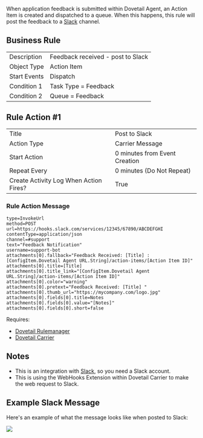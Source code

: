 When application feedback is submitted within Dovetail Agent, an Action Item is created and dispatched to a queue.
When this happens, this rule will post the feedback to a [Slack](https://slack.com/) channel. 

## Business Rule

|  |  |
| ------------- | ------------- |
| Description  |Feedback received - post to Slack |
| Object Type  | Action Item|
| Start Events| Dispatch
| Condition 1 | Task Type = Feedback
| Condition 2 | Queue = Feedback

## Rule Action #1

|  |  |
| ------------- | ------------- |
| Title	| Post to Slack
| Action Type	| Carrier Message
| Start Action	| 0 minutes from Event Creation
| Repeat Every	| 0 minutes (Do Not Repeat)
| Create Activity Log When Action Fires?	| True

### Rule Action Message	
```
type=InvokeUrl
method=POST
url=https://hooks.slack.com/services/12345/67890/ABCDEFGHI
contentType=application/json
channel=#support
text="Feedback Notification"
username=support-bot
attachments[0].fallback="Feedback Received: [Title] : [ConfigItem.Dovetail Agent URL.String]/action-items/[Action Item ID]"
attachments[0].title=[Title]
attachments[0].title_link="[ConfigItem.Dovetail Agent URL.String]/action-items/[Action Item ID]"
attachments[0].color="warning"
attachments[0].pretext="Feedback Received: [Title] "
attachments[0].thumb_url="https://mycompany.com/logo.jpg"
attachments[0].fields[0].title=Notes
attachments[0].fields[0].value="[Notes]"
attachments[0].fields[0].short=false
```

Requires:
* [Dovetail Rulemanager](https://support.dovetailsoftware.com/selfservice/products/show/RuleManager)
* [Dovetail Carrier](https://support.dovetailsoftware.com/selfservice/products/show/Dovetail%20Carrier)

## Notes
* This is an integration with [Slack](https://slack.com/), so you need a Slack account.
* This is using the WebHooks Extension within Dovetail Carrier to make the web request to Slack.

## Example Slack Message
Here's an example of what the message looks like when posted to Slack:

![](https://d26dzxoao6i3hh.cloudfront.net/items/1Q2i1Z033y1T432Q463B/slack.png)

